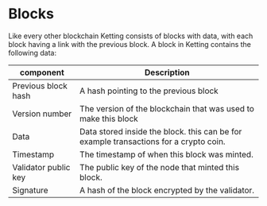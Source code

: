 ﻿# Blocks
Like every other blockchain Ketting consists of blocks with data, with each block having a link with the previous block.
A block in Ketting contains the following data:

| component            | Description                                                                           |
|----------------------|---------------------------------------------------------------------------------------|
| Previous block hash  | A hash pointing to the previous block                                                 |
| Version number       | The version of the blockchain that was used to make this block                        |
| Data                 | Data stored inside the block. this can be for example transactions for a crypto coin. |
| Timestamp            | The timestamp of when this block was minted.                                          |
| Validator public key | The public key of the node that minted this block.                                    |
| Signature            | A hash of the block encrypted by the validator.                                       |                  

